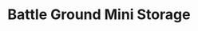 ---
title: "Battle Ground Mini Storage"
url: /battle-ground/battle-ground-mini-storage/
shop: Mieten
---